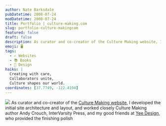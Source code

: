 ```yaml
---
author: Nate Barksdale
pubDatetime: 2008-07-24
modDatetime: 2008-07-24
title: Portfolio | culture-making.com
slug: portfolio-culture-makingcom
featured: false
draft: false
description: As curator and co-creator of the Culture Making website, I developed the initial site architecture and layout in collaboration with Andy Crouch and Yee Design. Geolocation coordinates
emoji: 🖥️
tags:
  - ✍️ Websites
  - 📚 Books
  - 🎨 Design
haiku: |
  Creating with care,  
  Collaborators unite,  
  Culture shapes our world.
coordinates: [37.7749, -122.4194]
---
```


![](https://www.natebarksdale.com/wp-content/uploads/portfolio/cm_mac_530.jpg) As curator and co-creator of the [Culture Making website](http://www.culture-making.com), I developed the initial site architecture and layout, and worked closely Culture Making author Andy Crouch, InterVarsity Press, and my good friends at [Yee Design](http://www.yeedesign.com), who provided the finishing polish
